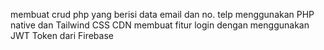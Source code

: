 membuat crud php yang berisi data email dan no. telp menggunakan PHP native dan Tailwind CSS CDN
membuat fitur login dengan menggunakan JWT Token dari Firebase
